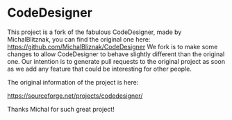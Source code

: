 # CodeDesigner

This project is a fork of the fabulous CodeDesigner, made by MichalBlitznak, you can find the original one here: https://github.com/MichalBliznak/CodeDesigner
We fork is to make some changes to allow CodeDesigner to behave slightly different than the original one.
Our intention is to generate pull requests to the original project as soon as we add any feature that could be interesting for other people.

The original information of the project is here:

https://sourceforge.net/projects/codedesigner/

Thanks Michal for such great project!
